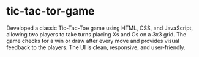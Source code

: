 # tic-tac-tor-game
Developed a classic Tic-Tac-Toe game using HTML, CSS, and JavaScript, allowing two players to take turns placing Xs and Os on a 3x3 grid. The game checks for a win or draw after every move and provides visual feedback to the players. The UI is clean, responsive, and user-friendly.
